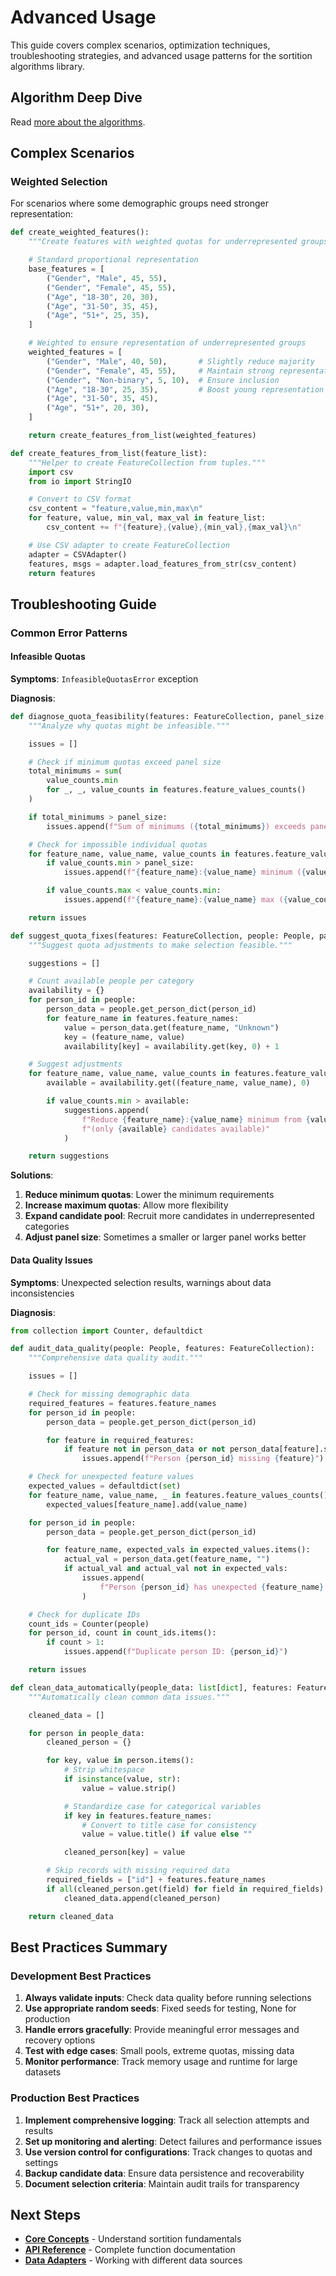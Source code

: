# Advanced Usage

This guide covers complex scenarios, optimization techniques, troubleshooting strategies, and advanced usage patterns for the sortition algorithms library.

## Algorithm Deep Dive

Read [more about the algorithms](concepts.md#selection-algorithms).

## Complex Scenarios

### Weighted Selection

For scenarios where some demographic groups need stronger representation:

```python
def create_weighted_features():
    """Create features with weighted quotas for underrepresented groups."""

    # Standard proportional representation
    base_features = [
        ("Gender", "Male", 45, 55),
        ("Gender", "Female", 45, 55),
        ("Age", "18-30", 20, 30),
        ("Age", "31-50", 35, 45),
        ("Age", "51+", 25, 35),
    ]

    # Weighted to ensure representation of underrepresented groups
    weighted_features = [
        ("Gender", "Male", 40, 50),       # Slightly reduce majority
        ("Gender", "Female", 45, 55),     # Maintain strong representation
        ("Gender", "Non-binary", 5, 10),  # Ensure inclusion
        ("Age", "18-30", 25, 35),         # Boost young representation
        ("Age", "31-50", 35, 45),
        ("Age", "51+", 20, 30),
    ]

    return create_features_from_list(weighted_features)

def create_features_from_list(feature_list):
    """Helper to create FeatureCollection from tuples."""
    import csv
    from io import StringIO

    # Convert to CSV format
    csv_content = "feature,value,min,max\n"
    for feature, value, min_val, max_val in feature_list:
        csv_content += f"{feature},{value},{min_val},{max_val}\n"

    # Use CSV adapter to create FeatureCollection
    adapter = CSVAdapter()
    features, msgs = adapter.load_features_from_str(csv_content)
    return features
```

## Troubleshooting Guide

### Common Error Patterns

#### Infeasible Quotas

**Symptoms**: `InfeasibleQuotasError` exception

**Diagnosis**:

```python
def diagnose_quota_feasibility(features: FeatureCollection, panel_size: int):
    """Analyze why quotas might be infeasible."""

    issues = []

    # Check if minimum quotas exceed panel size
    total_minimums = sum(
        value_counts.min
        for _, _, value_counts in features.feature_values_counts()
    )

    if total_minimums > panel_size:
        issues.append(f"Sum of minimums ({total_minimums}) exceeds panel size ({panel_size})")

    # Check for impossible individual quotas
    for feature_name, value_name, value_counts in features.feature_values_counts():
        if value_counts.min > panel_size:
            issues.append(f"{feature_name}:{value_name} minimum ({value_counts.min}) exceeds panel size")

        if value_counts.max < value_counts.min:
            issues.append(f"{feature_name}:{value_name} max ({value_counts.max}) < min ({value_counts.min})")

    return issues

def suggest_quota_fixes(features: FeatureCollection, people: People, panel_size: int):
    """Suggest quota adjustments to make selection feasible."""

    suggestions = []

    # Count available people per category
    availability = {}
    for person_id in people:
        person_data = people.get_person_dict(person_id)
        for feature_name in features.feature_names:
            value = person_data.get(feature_name, "Unknown")
            key = (feature_name, value)
            availability[key] = availability.get(key, 0) + 1

    # Suggest adjustments
    for feature_name, value_name, value_counts in features.feature_values_counts():
        available = availability.get((feature_name, value_name), 0)

        if value_counts.min > available:
            suggestions.append(
                f"Reduce {feature_name}:{value_name} minimum from {value_counts.min} to {available} "
                f"(only {available} candidates available)"
            )

    return suggestions
```

**Solutions**:

1. **Reduce minimum quotas**: Lower the minimum requirements
2. **Increase maximum quotas**: Allow more flexibility
3. **Expand candidate pool**: Recruit more candidates in underrepresented categories
4. **Adjust panel size**: Sometimes a smaller or larger panel works better

#### Data Quality Issues

**Symptoms**: Unexpected selection results, warnings about data inconsistencies

**Diagnosis**:

```python
from collection import Counter, defaultdict

def audit_data_quality(people: People, features: FeatureCollection):
    """Comprehensive data quality audit."""

    issues = []

    # Check for missing demographic data
    required_features = features.feature_names
    for person_id in people:
        person_data = people.get_person_dict(person_id)

        for feature in required_features:
            if feature not in person_data or not person_data[feature].strip():
                issues.append(f"Person {person_id} missing {feature}")

    # Check for unexpected feature values
    expected_values = defaultdict(set)
    for feature_name, value_name, _ in features.feature_values_counts():
        expected_values[feature_name].add(value_name)

    for person_id in people:
        person_data = people.get_person_dict(person_id)

        for feature_name, expected_vals in expected_values.items():
            actual_val = person_data.get(feature_name, "")
            if actual_val and actual_val not in expected_vals:
                issues.append(
                    f"Person {person_id} has unexpected {feature_name} value: '{actual_val}'"
                )

    # Check for duplicate IDs
    count_ids = Counter(people)
    for person_id, count in count_ids.items():
        if count > 1:
            issues.append(f"Duplicate person ID: {person_id}")

    return issues

def clean_data_automatically(people_data: list[dict], features: FeatureCollection):
    """Automatically clean common data issues."""

    cleaned_data = []

    for person in people_data:
        cleaned_person = {}

        for key, value in person.items():
            # Strip whitespace
            if isinstance(value, str):
                value = value.strip()

            # Standardize case for categorical variables
            if key in features.feature_names:
                # Convert to title case for consistency
                value = value.title() if value else ""

            cleaned_person[key] = value

        # Skip records with missing required data
        required_fields = ["id"] + features.feature_names
        if all(cleaned_person.get(field) for field in required_fields):
            cleaned_data.append(cleaned_person)

    return cleaned_data
```

## Best Practices Summary

### Development Best Practices

1. **Always validate inputs**: Check data quality before running selections
2. **Use appropriate random seeds**: Fixed seeds for testing, None for production
3. **Handle errors gracefully**: Provide meaningful error messages and recovery options
4. **Test with edge cases**: Small pools, extreme quotas, missing data
5. **Monitor performance**: Track memory usage and runtime for large datasets

### Production Best Practices

1. **Implement comprehensive logging**: Track all selection attempts and results
2. **Set up monitoring and alerting**: Detect failures and performance issues
3. **Use version control for configurations**: Track changes to quotas and settings
4. **Backup candidate data**: Ensure data persistence and recoverability
5. **Document selection criteria**: Maintain audit trails for transparency

## Next Steps

- **[Core Concepts](concepts.md)** - Understand sortition fundamentals
- **[API Reference](api-reference.md)** - Complete function documentation
- **[Data Adapters](adapters.md)** - Working with different data sources
